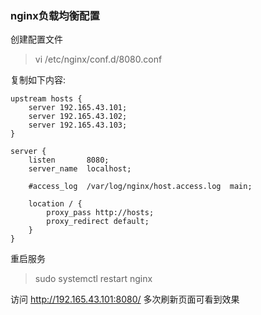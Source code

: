 ### nginx负载均衡配置

创建配置文件

> vi /etc/nginx/conf.d/8080.conf

复制如下内容:

```shell
upstream hosts {
    server 192.165.43.101;
    server 192.165.43.102;
    server 192.165.43.103;
}

server {
    listen       8080;
    server_name  localhost;

    #access_log  /var/log/nginx/host.access.log  main;

    location / {
        proxy_pass http://hosts;
        proxy_redirect default;
    }
}
```
重启服务
> sudo systemctl restart nginx


访问 http://192.165.43.101:8080/ 多次刷新页面可看到效果